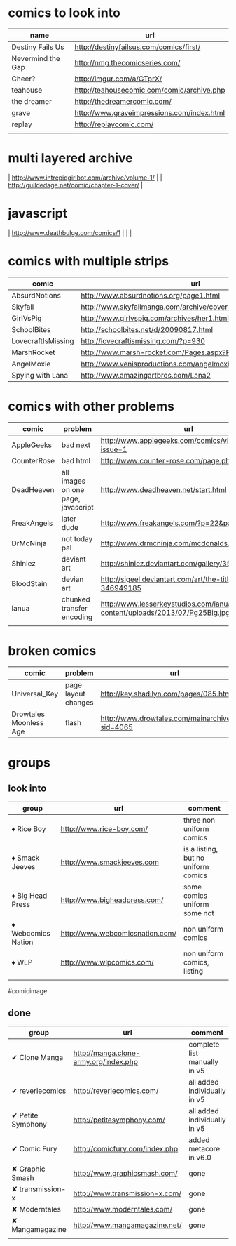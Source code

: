 # comics to look into

|        name       |                     url                      |
| ----------------- | -------------------------------------------- |
| Destiny Fails Us  | <http://destinyfailsus.com/comics/first/>    |
| Nevermind the Gap | <http://nmg.thecomicseries.com/>             |
| Cheer?            | <http://imgur.com/a/GTprX/>                  |
| teahouse          | <http://teahousecomic.com/comic/archive.php> |
| the dreamer       | <http://thedreamercomic.com/>                |
| grave             | <http://www.graveimpressions.com/index.html> |
| replay            | <http://replaycomic.com/>                    |
|                   |                                              |

# multi layered archive

| <http://www.intrepidgirlbot.com/archive/volume-1/> |
| <http://guildedage.net/comic/chapter-1-cover/>     |

# javascript
| <http://www.deathbulge.com/comics/1> |
|                                      |


# comics with multiple strips

|       comic        |                                url                                 |
|--------------------|--------------------------------------------------------------------|
| AbsurdNotions      | <http://www.absurdnotions.org/page1.html>                          |
| Skyfall            | <http://www.skyfallmanga.com/archive/cover-1.php>                  |
| GirlVsPig          | <http://www.girlvspig.com/archives/her1.html>                      |
| SchoolBites        | <http://schoolbites.net/d/20090817.html>                           |
| LovecraftIsMissing | <http://lovecraftismissing.com/?p=930>                             |
| MarshRocket        | <http://www.marsh-rocket.com/Pages.aspx?Pg_ID=0>                   |
| AngelMoxie         | <http://www.venisproductions.com/angelmoxie/archives/0/0/001.html> |
| Spying with Lana   | <http://www.amazingartbros.com/Lana2>                              |

# comics with other problems

|    comic    |              problem               |                                      url                                       |
| ----------- | ---------------------------------- | ------------------------------------------------------------------------------ |
| AppleGeeks  | bad next                           | <http://www.applegeeks.com/comics/viewcomic.php?issue=1>                       |
| CounterRose | bad html                           | <http://www.counter-rose.com/page.php?p=1>                                     |
| DeadHeaven  | all images on one page, javascript | <http://www.deadheaven.net/start.html>                                         |
| FreakAngels | later dude                         | <http://www.freakangels.com/?p=22&page=1>                                      |
| DrMcNinja   | not today pal                      | <http://www.drmcninja.com/mcdonalds.html>                                      |
| Shiniez     | deviant art                        | <http://shiniez.deviantart.com/gallery/35675685>                               |
| BloodStain  | devian art                         | <http://sigeel.deviantart.com/art/the-title-is-out-346949185>                  |
| Ianua       | chunked transfer encoding          | <http://www.lesserkeystudios.com/ianua/wp-content/uploads/2013/07/Pg25Big.jpg> |
|             |                                    |                                                                                |

# broken comics

|         comic          |       problem       |                         url                         |
| ---------------------- | ------------------- | --------------------------------------------------- |
| Universal_Key          | page layout changes | <http://key.shadilyn.com/pages/085.html>            |
| Drowtales Moonless Age | flash               | <http://www.drowtales.com/mainarchive.php?sid=4065> |

# groups

## look into

|       group        |                url                |               comment               |
| ------------------ | --------------------------------- | ----------------------------------- |
| ♦ Rice Boy         | <http://www.rice-boy.com/>        | three non uniform comics            |
| ♦ Smack Jeeves     | <http://www.smackjeeves.com>      | is a listing, but no uniform comics |
| ♦ Big Head Press   | <http://www.bigheadpress.com/>    | some comics uniform some not        |
| ♦ Webcomics Nation | <http://www.webcomicsnation.com/> | non uniform comics                  |
| ♦ WLP              | <http://www.wlpcomics.com/>       | non uniform comics, listing         |
|                    |                                   |                                     |

#comicimage

## done

|       group       |                   url                   |           comment            |
| ----------------- | --------------------------------------- | ---------------------------- |
| ✔ Clone Manga     | <http://manga.clone-army.org/index.php> | complete list manually in v5 |
| ✔ reveriecomics   | <http://reveriecomics.com/>             | all added individually in v5 |
| ✔ Petite Symphony | <http://petitesymphony.com/>            | all added individually in v5 |
| ✔ Comic Fury      | <http://comicfury.com/index.php>        | added metacore in v6.0       |
| ✘ Graphic Smash   | <http://www.graphicsmash.com/>          | gone                         |
| ✘ transmission-x  | <http://www.transmission-x.com/>        | gone                         |
| ✘ Moderntales     | <http://www.moderntales.com/>           | gone                         |
| ✘ Mangamagazine   | <http://www.mangamagazine.net/>         | gone                         |
|                   |                                         |                              |
